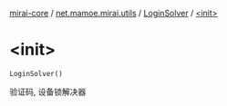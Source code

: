 [mirai-core](../../index.md) / [net.mamoe.mirai.utils](../index.md) / [LoginSolver](index.md) / [&lt;init&gt;](./-init-.md)

# &lt;init&gt;

`LoginSolver()`

验证码, 设备锁解决器

